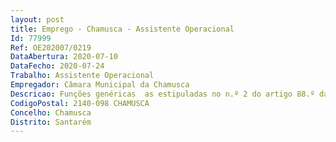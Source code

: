 ```yaml
--- 
layout: post
title: Emprego - Chamusca - Assistente Operacional
Id: 77999
Ref: OE202007/0219
DataAbertura: 2020-07-10
DataFecho: 2020-07-24
Trabalho: Assistente Operacional
Empregador: Câmara Municipal da Chamusca
Descricao: Funções genéricas  as estipuladas no n.º 2 do artigo 88.º da Lei n.º 35 2014 de 20 de junho, conjugado com o anexo I.Funções específicas  Receção e acolhimento das crianças  Interação, no âmbito do processo educativo, com educandos, docentes e encarregados de educação, desempenhando tarefas de apoio à atividade docente  Apoio a crianças com necessidades especiais  Colaboração no despiste de situações de risco social  Providenciar pela limpeza, arrumação, conservação das instalações e equipamentos  Dinamização e apoio ao serviço de refeições escolares  Respeitar os imperativos de segurança e deontologia profissional  Vigiar e orientar comportamentos e atividades  Exercer outras tarefas de apoio geral.
CodigoPostal: 2140-098 CHAMUSCA
Concelho: Chamusca
Distrito: Santarém
--- 
```

